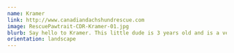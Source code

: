 ```yaml
---
name: Kramer
link: http://www.canadiandachshundrescue.com
image: RescuePawtrait-CDR-Kramer-01.jpg
blurb: Say hello to Kramer. This little dude is 3 years old and is a very active guy. He can't wait to find a family who takes him hiking and running because he's rip roaring ready to go!
orientation: landscape
---
```

